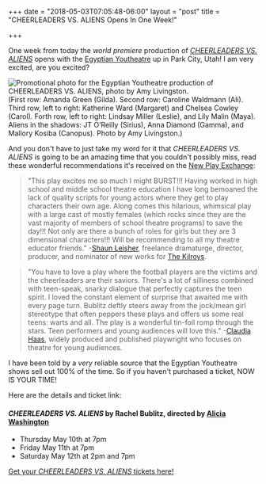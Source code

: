 +++
date = "2018-05-03T07:05:48-06:00"
layout = "post"
title = "CHEERLEADERS VS. ALIENS Opens In One Week!"

+++

One week from today the *world premiere* production of [*CHEERLEADERS VS. ALIENS*](https://newplayexchange.org/plays/119869/cheerleaders-vs-aliens) opens with the [Egyptian Youtheatre](https://www.egyptiantheatrecompany.org/youtheatre) up in Park City, Utah! I am very excited, are you excited?

![Promotional photo for the Egyptian Youtheatre production of *CHEERLEADERS VS. ALIENS*, photo by Amy Livingston.](/images/cheerleaders_gilda_pose_bright_stairs.jpg) (First row: Amanda Green (Gilda). Second row: Caroline Waldmann (Ali). Third row, left to right: Katherine Ward (Margaret) and Chelsea Cowley (Carol). Forth row, left to right: Lindsay Miller (Leslie), and Lily Malin (Maya). Aliens in the shadows: JT O’Reilly (Sirius), Anna Diamond (Gamma), and Mallory Kosiba (Canopus). Photo by Amy Livingston.)

And you don't have to just take my word for it that *CHEERLEADERS VS. ALIENS* is going to be an amazing time that you couldn't possibly miss, read these wonderful recommendations it's received on the [New Play Exchange](https://newplayexchange.org/dashboard):

>"This play excites me so much I might BURST!!! Having worked in high school and middle school theatre education I have long bemoaned the lack of quality scripts for young actors where they get to play characters their own age. Along comes this hilarious, whimsical play with a large cast of mostly females (which rocks since they are the vast majority of members of school theatre programs) to save the day!!! Not only are there a bunch of roles for girls but they are 3 dimensional characters!!! Will be recommending to all my theatre educator friends." -[Shaun Leisher](https://twitter.com/ShaunLeisher), freelance dramaturge, director, producer, and nominator of new works for [The Kilroys](https://thekilroys.org/).

>"You have to love a play where the football players are the victims and the cheerleaders are their saviors. There's a lot of silliness combined with teen-speak, snarky dialogue that perfectly captures the teen spirit. I loved the constant element of surprise that awaited me with every page turn. Bublitz deftly steers away from the jock/mean girl stereotype that often peppers these plays and offers us some real teens: warts and all. The play is a wonderful tin-foil romp through the stars. Teen performers and young audiences will love this." -[Claudia Haas](https://newplayexchange.org/users/948/claudia-haas), widely produced and published playwright who focuses on theatre for young audiences.

I have been told by a *very* reliable source that the Egyptian Youtheatre shows sell out 100% of the time. So if you haven't purchased a ticket, NOW IS YOUR TIME! 

Here are the details and ticket link:

#### *CHEERLEADERS VS. ALIENS* by Rachel Bublitz, directed by [Alicia Washington](https://www.goodcotheatre.com/)

* Thursday May 10th at 7pm
* Friday May 11th at 7pm
* Saturday May 12th at 2pm and 7pm

[Get your *CHEERLEADERS VS. ALIENS* tickets here!](https://www.egyptiantheatrecompany.org/index.php?option=com_holdmyticket&view=event&id=299374)